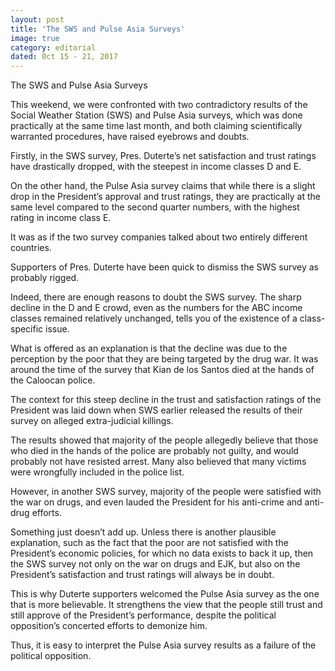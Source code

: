 ```yaml
---
layout: post
title: 'The SWS and Pulse Asia Surveys'
image: true
category: editorial
dated: 0ct 15 - 21, 2017
---
```


The SWS and Pulse Asia Surveys

This weekend, we were confronted with two contradictory results of the Social Weather Station (SWS) and Pulse Asia surveys, which was done practically at the same time last month, and both claiming scientifically warranted procedures, have raised eyebrows and doubts. 

Firstly, in the SWS survey, Pres. Duterte’s net satisfaction and trust ratings have drastically dropped, with the steepest in income classes D and E. 

On the other hand, the Pulse Asia survey claims that while there is a slight drop in the President’s approval and trust ratings, they are practically at the same level compared to the second quarter numbers, with the highest rating in income class E.

It was as if the two survey companies talked about two entirely different countries.

Supporters of Pres. Duterte have been quick to dismiss the SWS survey as probably rigged.

Indeed, there are enough reasons to doubt the SWS survey. The sharp decline in the D and E crowd, even as the numbers for the ABC income classes remained relatively unchanged, tells you of the existence of a class-specific issue. 

What is offered as an explanation is that the decline was due to the perception by the poor that they are being targeted by the drug war. It was around the time of the survey that Kian de los Santos died at the hands of the Caloocan police.

The context for this steep decline in the trust and satisfaction ratings of the President was laid down when SWS earlier released the results of their survey on alleged extra-judicial killings. 

The results showed that majority of the people allegedly believe that those who died in the hands of the police are probably not guilty, and would probably not have resisted arrest. Many also believed that many victims were wrongfully included in the police list.

However, in another SWS survey, majority of the people were satisfied with the war on drugs, and even lauded the President for his anti-crime and anti-drug efforts.

Something just doesn’t add up. Unless there is another plausible explanation, such as the fact that the poor are not satisfied with the President’s economic policies, for which no data exists to back it up, then the SWS survey not only on the war on drugs and EJK, but also on the President’s satisfaction and trust ratings will always be in doubt.

This is why Duterte supporters welcomed the Pulse Asia survey as the one that is more believable. It strengthens the view that the people still trust and still approve of the President’s performance, despite the political opposition’s concerted efforts to demonize him.

Thus, it is easy to interpret the Pulse Asia survey results as a failure of the political opposition.